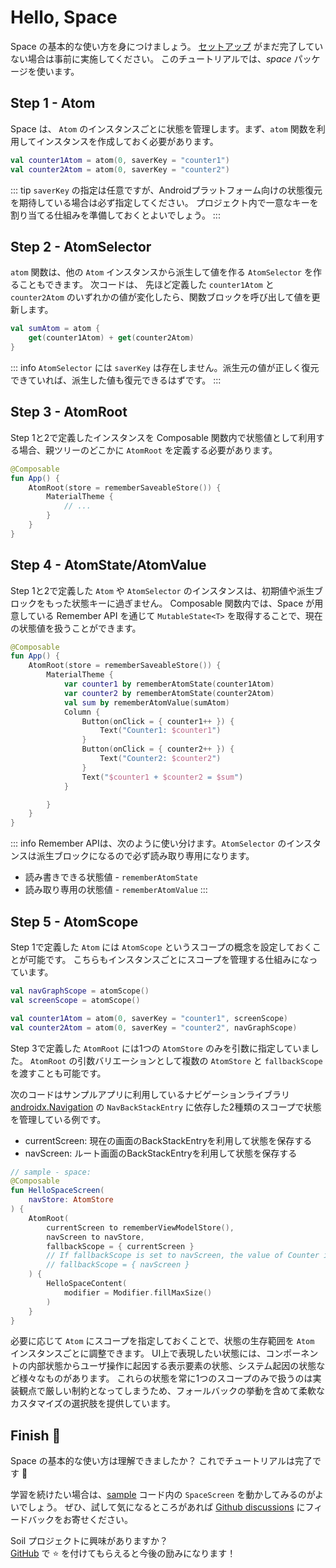 # Hello, Space

Space の基本的な使い方を身につけましょう。
[セットアップ](/ja/guide/getting-started.html#download) がまだ完了していない場合は事前に実施してください。
このチュートリアルでは、*space* パッケージを使います。


## Step 1 - Atom

Space は、 `Atom` のインスタンスごとに状態を管理します。まず、`atom` 関数を利用してインスタンスを作成しておく必要があります。

```kotlin
val counter1Atom = atom(0, saverKey = "counter1")
val counter2Atom = atom(0, saverKey = "counter2")
```

::: tip
`saverKey` の指定は任意ですが、Androidプラットフォーム向けの状態復元を期待している場合は必ず指定してください。
プロジェクト内で一意なキーを割り当てる仕組みを準備しておくとよいでしょう。
:::


## Step 2 - AtomSelector

`atom` 関数は、他の `Atom` インスタンスから派生して値を作る `AtomSelector` を作ることもできます。
次コードは、 先ほど定義した `counter1Atom` と `counter2Atom` のいずれかの値が変化したら、関数ブロックを呼び出して値を更新します。

```kotlin
val sumAtom = atom {
    get(counter1Atom) + get(counter2Atom)
}
```

::: info
`AtomSelector` には `saverKey` は存在しません。派生元の値が正しく復元できていれば、派生した値も復元できるはずです。
:::


## Step 3 - AtomRoot

Step 1と2で定義したインスタンスを Composable 関数内で状態値として利用する場合、親ツリーのどこかに `AtomRoot` を定義する必要があります。

```kotlin
@Composable
fun App() {
    AtomRoot(store = rememberSaveableStore()) {
        MaterialTheme {
            // ...
        }
    }
}
```


## Step 4 - AtomState/AtomValue

Step 1と2で定義した `Atom` や `AtomSelector` のインスタンスは、初期値や派生ブロックをもった状態キーに過ぎません。
Composable 関数内では、Space が用意している Remember API を通じて `MutableState<T>` を取得することで、現在の状態値を扱うことができます。

```kotlin
@Composable
fun App() {
    AtomRoot(store = rememberSaveableStore()) {
        MaterialTheme {
            var counter1 by rememberAtomState(counter1Atom)
            var counter2 by rememberAtomState(counter2Atom)
            val sum by rememberAtomValue(sumAtom)
            Column {
                Button(onClick = { counter1++ }) {
                    Text("Counter1: $counter1")
                }
                Button(onClick = { counter2++ }) {
                    Text("Counter2: $counter2")
                }
                Text("$counter1 + $counter2 = $sum")
            }

        }
    }
}
```

::: info
Remember APIは、次のように使い分けます。`AtomSelector` のインスタンスは派生ブロックになるので必ず読み取り専用になります。

- 読み書きできる状態値 - `rememberAtomState`
- 読み取り専用の状態値 - `rememberAtomValue`
:::


## Step 5 - AtomScope

Step 1で定義した `Atom` には `AtomScope` というスコープの概念を設定しておくことが可能です。
こちらもインスタンスごとにスコープを管理する仕組みになっています。

```kotlin
val navGraphScope = atomScope()
val screenScope = atomScope()

val counter1Atom = atom(0, saverKey = "counter1", screenScope)
val counter2Atom = atom(0, saverKey = "counter2", navGraphScope)
```

Step 3で定義した `AtomRoot` には1つの `AtomStore` のみを引数に指定していました。
`AtomRoot` の引数バリエーションとして複数の `AtomStore` と `fallbackScope` を渡すことも可能です。

次のコードはサンプルアプリに利用しているナビゲーションライブラリ [androidx.Navigation](https://www.jetbrains.com/help/kotlin-multiplatform-dev/compose-navigation-routing.html) の `NavBackStackEntry` に依存した2種類のスコープで状態を管理している例です。

- currentScreen: 現在の画面のBackStackEntryを利用して状態を保存する
- navScreen: ルート画面のBackStackEntryを利用して状態を保存する

```kotlin
// sample - space:
@Composable
fun HelloSpaceScreen(
    navStore: AtomStore
) {
    AtomRoot(
        currentScreen to rememberViewModelStore(),
        navScreen to navStore,
        fallbackScope = { currentScreen }
        // If fallbackScope is set to navScreen, the value of Counter is preserved even if it navigates back and then forward again.
        // fallbackScope = { navScreen }
    ) {
        HelloSpaceContent(
            modifier = Modifier.fillMaxSize()
        )
    }
}
```

必要に応じて `Atom` にスコープを指定しておくことで、状態の生存範囲を `Atom` インスタンスごとに調整できます。
UI上で表現したい状態には、コンポーネントの内部状態からユーザ操作に起因する表示要素の状態、システム起因の状態など様々なものがあります。
これらの状態を常に1つのスコープのみで扱うのは実装観点で厳しい制約となってしまうため、フォールバックの挙動を含めて柔軟なカスタマイズの選択肢を提供しています。


## Finish :checkered_flag:

Space の基本的な使い方は理解できましたか？ これでチュートリアルは完了です :confetti_ball:

学習を続けたい場合は、[sample](https://github.com/soil-kt/soil/tree/1.0.0-alpha11/sample/) コード内の `SpaceScreen` を動かしてみるのがよいでしょう。
ぜひ、試して気になるところがあれば [Github discussions](https://github.com/soil-kt/soil/discussions) にフィードバックをお寄せください。

Soil プロジェクトに興味がありますか？<br/>
[GitHub](https://github.com/soil-kt/soil) で :star: を付けてもらえると今後の励みになります！


